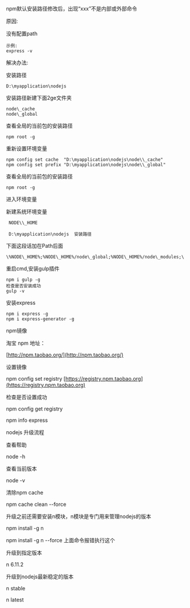 npm默认安装路径修改后，出现“xxx”不是内部或外部命令

原因:

没有配置path

```
示例:
express -v
```

解决办法:

安装路径

```
D:\myapplication\nodejs
```

安装路径新建下面2ge文件夹

```
node\_cache
node\_global
```

查看全局的当前包的安装路径

```
npm root -g
```

重新设置环境变量

```
npm config set cache  "D:\myapplication\nodejs\node\\_cache"
npm config set prefix "D:\myapplication\nodejs\node\\_global"
```

查看全局的当前包的安装路径

```
npm root -g
```

进入环境变量

新建系统环境变量

```
 NODE\\_HOME

 D:\myapplication\nodejs  安装路径
```

下面这段话加在Path后面

```
\%NODE\_HOME%;%NODE\_HOME%/node\_global;%NODE\_HOME%/node\_modules;\
```

重启cmd,安装gulp插件

```
npm i gulp -g
检查是否安装成功
gulp -v
```

安装express

```
npm i express -g
npm i express-generator -g
```



npm镜像

淘宝 npm 地址：

[http://npm.taobao.org/](http://npm.taobao.org/)

设置镜像

npm config set registry [https://registry.npm.taobao.org](https://registry.npm.taobao.org)

检查是否设置成功

npm config get registry

npm info express

nodejs 升级流程

查看帮助

node -h

查看当前版本

node -v

清除npm cache

npm cache clean --force

升级之前还需要安装n模块，n模块是专门用来管理nodejs的版本

npm install -g n

npm install -g n --force  上面命令报错执行这个

升级到指定版本

n 6.11.2

升级到nodejs最新稳定的版本

n stable

n latest


